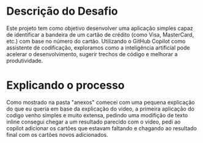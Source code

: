 # Descrição do Desafio
Este projeto tem como objetivo desenvolver uma aplicação simples capaz de identificar a bandeira de um cartão de crédito (como Visa, MasterCard, etc.) com base no número do cartão. Utilizando o GitHub Copilot como assistente de codificação, exploramos como a inteligência artificial pode acelerar o desenvolvimento, sugerir trechos de código e melhorar a produtividade.

# Explicando o processo
Como mostrado na pasta "anexos" comecei com uma pequena explicação do que eu queria em base da explicação do video, a primeira aplicação do codigo venho simples e muito extensa, pedindo uma modifição de texto inline consegui chegar a um resultado parecido com o video, pedi ao copilot adicionar os cartões que estavam faltando e chagando ao resultado final com os cartões novos adicionados.
